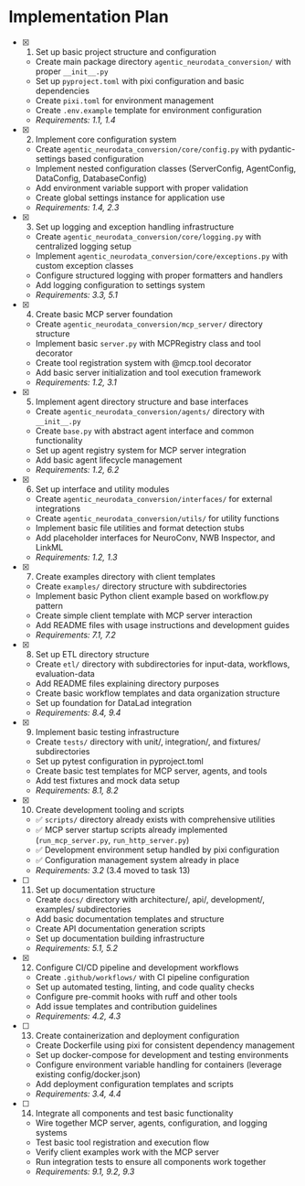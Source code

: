 # Implementation Plan

- [x] 1. Set up basic project structure and configuration
  - Create main package directory `agentic_neurodata_conversion/` with proper
    `__init__.py`
  - Set up `pyproject.toml` with pixi configuration and basic dependencies
  - Create `pixi.toml` for environment management
  - Create `.env.example` template for environment configuration
  - _Requirements: 1.1, 1.4_

- [x] 2. Implement core configuration system
  - Create `agentic_neurodata_conversion/core/config.py` with pydantic-settings
    based configuration
  - Implement nested configuration classes (ServerConfig, AgentConfig,
    DataConfig, DatabaseConfig)
  - Add environment variable support with proper validation
  - Create global settings instance for application use
  - _Requirements: 1.4, 2.3_

- [x] 3. Set up logging and exception handling infrastructure
  - Create `agentic_neurodata_conversion/core/logging.py` with centralized
    logging setup
  - Implement `agentic_neurodata_conversion/core/exceptions.py` with custom
    exception classes
  - Configure structured logging with proper formatters and handlers
  - Add logging configuration to settings system
  - _Requirements: 3.3, 5.1_

- [x] 4. Create basic MCP server foundation
  - Create `agentic_neurodata_conversion/mcp_server/` directory structure
  - Implement basic `server.py` with MCPRegistry class and tool decorator
  - Create tool registration system with @mcp.tool decorator
  - Add basic server initialization and tool execution framework
  - _Requirements: 1.2, 3.1_

- [x] 5. Implement agent directory structure and base interfaces
  - Create `agentic_neurodata_conversion/agents/` directory with `__init__.py`
  - Create `base.py` with abstract agent interface and common functionality
  - Set up agent registry system for MCP server integration
  - Add basic agent lifecycle management
  - _Requirements: 1.2, 6.2_

- [x] 6. Set up interface and utility modules
  - Create `agentic_neurodata_conversion/interfaces/` for external integrations
  - Create `agentic_neurodata_conversion/utils/` for utility functions
  - Implement basic file utilities and format detection stubs
  - Add placeholder interfaces for NeuroConv, NWB Inspector, and LinkML
  - _Requirements: 1.2, 1.3_

- [x] 7. Create examples directory with client templates
  - Create `examples/` directory structure with subdirectories
  - Implement basic Python client example based on workflow.py pattern
  - Create simple client template with MCP server interaction
  - Add README files with usage instructions and development guides
  - _Requirements: 7.1, 7.2_

- [x] 8. Set up ETL directory structure
  - Create `etl/` directory with subdirectories for input-data, workflows,
    evaluation-data
  - Add README files explaining directory purposes
  - Create basic workflow templates and data organization structure
  - Set up foundation for DataLad integration
  - _Requirements: 8.4, 9.4_

- [x] 9. Implement basic testing infrastructure
  - Create `tests/` directory with unit/, integration/, and fixtures/
    subdirectories
  - Set up pytest configuration in pyproject.toml
  - Create basic test templates for MCP server, agents, and tools
  - Add test fixtures and mock data setup
  - _Requirements: 8.1, 8.2_

- [x] 10. Create development tooling and scripts
  - ✅ `scripts/` directory already exists with comprehensive utilities
  - ✅ MCP server startup scripts already implemented (`run_mcp_server.py`,
    `run_http_server.py`)
  - ✅ Development environment setup handled by pixi configuration
  - ✅ Configuration management system already in place
  - _Requirements: 3.2_ (3.4 moved to task 13)

- [ ] 11. Set up documentation structure
  - Create `docs/` directory with architecture/, api/, development/, examples/
    subdirectories
  - Add basic documentation templates and structure
  - Create API documentation generation scripts
  - Set up documentation building infrastructure
  - _Requirements: 5.1, 5.2_

- [x] 12. Configure CI/CD pipeline and development workflows
  - Create `.github/workflows/` with CI pipeline configuration
  - Set up automated testing, linting, and code quality checks
  - Configure pre-commit hooks with ruff and other tools
  - Add issue templates and contribution guidelines
  - _Requirements: 4.2, 4.3_

- [ ] 13. Create containerization and deployment configuration
  - Create Dockerfile using pixi for consistent dependency management
  - Set up docker-compose for development and testing environments
  - Configure environment variable handling for containers (leverage existing
    config/docker.json)
  - Add deployment configuration templates and scripts
  - _Requirements: 3.4, 4.4_

- [ ] 14. Integrate all components and test basic functionality
  - Wire together MCP server, agents, configuration, and logging systems
  - Test basic tool registration and execution flow
  - Verify client examples work with the MCP server
  - Run integration tests to ensure all components work together
  - _Requirements: 9.1, 9.2, 9.3_
